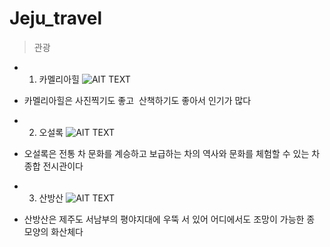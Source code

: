 # Jeju_travel
> 관광 
* 1. 카멜리아힐 
![AIT TEXT](http://cfile207.uf.daum.net/image/0333854D50F415742E1D96)
- 카멜리아힐은 사진찍기도 좋고  산책하기도 좋아서 인기가 많다 


* 2. 오설록 
![AIT TEXT](http://cfile9.uf.tistory.com/image/252F8E4C526BD33F23188B)
- 오설록은 전통 차 문화를 계승하고 보급하는 차의 역사와 문화를 체험할 수 있는 차 종합 전시관이다 

* 3. 산방산 
![AIT TEXT](http://dthumb.phinf.naver.net/?src=%22http%3A%2F%2Fdbscthumb.phinf.naver.net%2F3347_000_1%2F20140808131721908_OPH94LP4R.jpg%2Fgc14_32_i1.jpg%3Ftype%3Dw690_fst_n%26wm%3DY%22&twidth=690&theight=411&opts=17)
- 산방산은 제주도 서남부의 평야지대에 우뚝 서 있어 어디에서도 조망이 가능한 종 모양의 화산체다 


